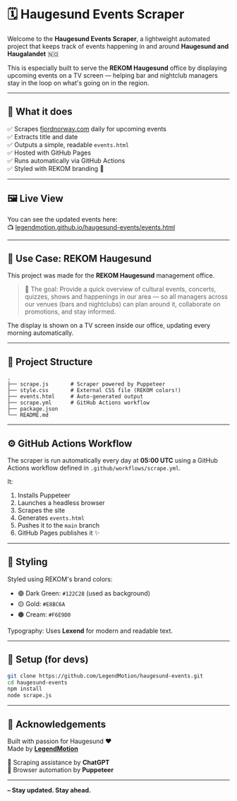 # 🗓 Haugesund Events Scraper

Welcome to the **Haugesund Events Scraper**, a lightweight automated project that keeps track of events happening in and around **Haugesund and Haugalandet** 🇳🇴

This is especially built to serve the **REKOM Haugesund** office by displaying upcoming events on a TV screen — helping bar and nightclub managers stay in the loop on what's going on in the region.

---

## 📌 What it does

✅ Scrapes [fjordnorway.com](https://www.fjordnorway.com/no/arrangementer/haugesund-haugalandet) daily for upcoming events  
✅ Extracts title and date  
✅ Outputs a simple, readable `events.html`  
✅ Hosted with GitHub Pages  
✅ Runs automatically via GitHub Actions  
✅ Styled with REKOM branding 🎨

---

## 🖼 Live View

You can see the updated events here:  
📺 [legendmotion.github.io/haugesund-events/events.html](https://legendmotion.github.io/haugesund-events/events.html)

---

## 💼 Use Case: REKOM Haugesund

This project was made for the **REKOM Haugesund** management office.

> 👥 The goal: Provide a quick overview of cultural events, concerts, quizzes, shows and happenings in our area — so all managers across our venues (bars and nightclubs) can plan around it, collaborate on promotions, and stay informed.

The display is shown on a TV screen inside our office, updating every morning automatically.

---

## 📁 Project Structure

```
.
├── scrape.js       # Scraper powered by Puppeteer
├── style.css       # External CSS file (REKOM colors!)
├── events.html     # Auto-generated output
├── scrape.yml      # GitHub Actions workflow
├── package.json
└── README.md
```

---

## ⚙️ GitHub Actions Workflow

The scraper is run automatically every day at **05:00 UTC** using a GitHub Actions workflow defined in `.github/workflows/scrape.yml`.

It:
1. Installs Puppeteer
2. Launches a headless browser
3. Scrapes the site
4. Generates `events.html`
5. Pushes it to the `main` branch
6. GitHub Pages publishes it ✨

---

## 🎨 Styling

Styled using REKOM's brand colors:
- 🟢 Dark Green: `#122C28` (used as background)
- 🟡 Gold: `#E8BC6A`
- 🟤 Cream: `#F6E9D0`

Typography: Uses **Lexend** for modern and readable text.

---

## 🔧 Setup (for devs)

```bash
git clone https://github.com/LegendMotion/haugesund-events.git
cd haugesund-events
npm install
node scrape.js
```

---

## 🤝 Acknowledgements

Built with passion for Haugesund ❤️  
Made by **[LegendMotion](https://github.com/LegendMotion)**

🤖 Scraping assistance by **ChatGPT**  
🧪 Browser automation by **Puppeteer**

---

  
**– Stay updated. Stay ahead.**
